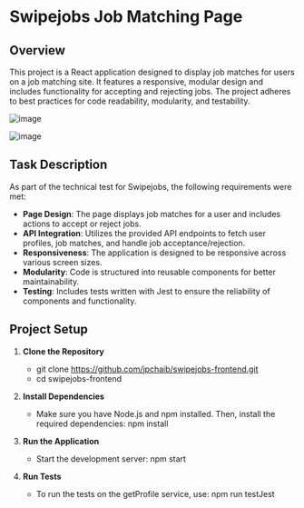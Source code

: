 # Swipejobs Job Matching Page

## Overview

This project is a React application designed to display job matches for users on a job matching site. It features a responsive, modular design and includes functionality for accepting and rejecting jobs. The project adheres to best practices for code readability, modularity, and testability.

![image](https://github.com/user-attachments/assets/44165c10-428e-47e8-a004-cd807d353647)

![image](https://github.com/user-attachments/assets/c5d2cb34-d3fc-484f-9943-b9cb5d549d45)


## Task Description

As part of the technical test for Swipejobs, the following requirements were met:

-   **Page Design**: The page displays job matches for a user and includes actions to accept or reject jobs.
-   **API Integration**: Utilizes the provided API endpoints to fetch user profiles, job matches, and handle job acceptance/rejection.
-   **Responsiveness**: The application is designed to be responsive across various screen sizes.
-   **Modularity**: Code is structured into reusable components for better maintainability.
-   **Testing**: Includes tests written with Jest to ensure the reliability of components and functionality.

## Project Setup

1. **Clone the Repository**

    - git clone https://github.com/jpchaib/swipejobs-frontend.git
    - cd swipejobs-frontend

2. **Install Dependencies**

    - Make sure you have Node.js and npm installed. Then, install the required dependencies: npm install

3. **Run the Application**

    - Start the development server: npm start

4. **Run Tests**

    - To run the tests on the getProfile service, use: npm run testJest
